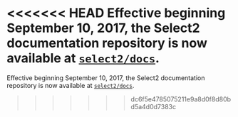 <<<<<<< HEAD
Effective beginning September 10, 2017, the Select2 documentation repository is now available at [`select2/docs`](https://github.com/select2/docs).
=======
Effective beginning September 10, 2017, the Select2 documentation repository is now available at [`select2/docs`](https://github.com/select2/docs).
>>>>>>> dc6f5e4785075211e9a8d0f8d80bd5a4d0d7383c
